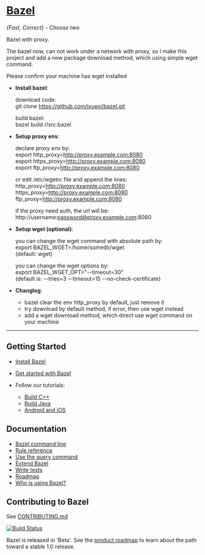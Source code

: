 # [Bazel](https://bazel.build)

*{Fast, Correct} - Choose two*

Bazel with proxy.

  The bazel now, can not work under a network with proxy, so I
  make this project and add a new package download method, 
  which using simple wget command.

  Please confirm your machine has wget installed

  * **Install bazel**:<br>
  
    download code:<br>
    git clone https://github.com/ixuexi/bazel.git<br>

    build bazel:<br>
    bazel build //src:bazel
    
  * **Setup proxy env**:<br>
  
    declare proxy env by:<br>
    export http_proxy=http://proxy.example.com:8080<br>
    export https_proxy=http://proxy.example.com:8080<br>
    export ftp_proxy=http://proxy.example.com:8080<br>
    
    or edit /etc/wgetrc file and append the lines:<br>
    http_proxy=http://proxy.example.com:8080<br>
    https_proxy=http://proxy.example.com:8080<br>
    ftp_proxy=http://proxy.example.com:8080<br>

    if the proxy need auth, the url will be:<br>
    http://username:password@proxy.example.com:8080

  * **Setup wget (optional)**:
  
    you can change the wget command with absolute path by:<br>
    export BAZEL_WGET=/home/somedir/wget<br>
    (default: wget)

    you can change the wget options by:<br>
    export BAZEL_WGET_OPT="--timeout=30"<br>
    (default is: --tries=3 --timeout=15 --no-check-certificate)

  * **Changlog**:
    - bazel clear the env http_proxy by default, just remove it
    - try download by default method, if error, then use wget instead
    - add a wget download method, which direct use wget command on your machine
    
--------

## Getting Started

  * [Install Bazel](https://docs.bazel.build/install.html)
  * [Get started with Bazel](https://docs.bazel.build/getting-started.html)
  * Follow our tutorials:

    - [Build C++](https://docs.bazel.build/tutorial/cpp.html)
    - [Build Java](https://docs.bazel.build/tutorial/java.html)
    - [Android and iOS](https://docs.bazel.build/tutorial/app.html)

## Documentation

  * [Bazel command line](https://docs.bazel.build/user-manual.html)
  * [Rule reference](https://docs.bazel.build/be/overview.html)
  * [Use the query command](https://docs.bazel.build/query.html)
  * [Extend Bazel](https://docs.bazel.build/skylark/index.html)
  * [Write tests](https://docs.bazel.build/test-encyclopedia.html)
  * [Roadmap](https://bazel.build/roadmap.html)
  * [Who is using Bazel?](https://github.com/bazelbuild/bazel/wiki/Bazel-Users)

## Contributing to Bazel

See [CONTRIBUTING.md](CONTRIBUTING.md)

[![Build Status](http://ci.bazel.io/buildStatus/icon?job=bazel-tests)](http://ci.bazel.io/job/bazel-tests)

Bazel is released in 'Beta'.
See the [product roadmap](https://bazel.build/roadmap.html) to learn about the
path toward a stable 1.0 release.

